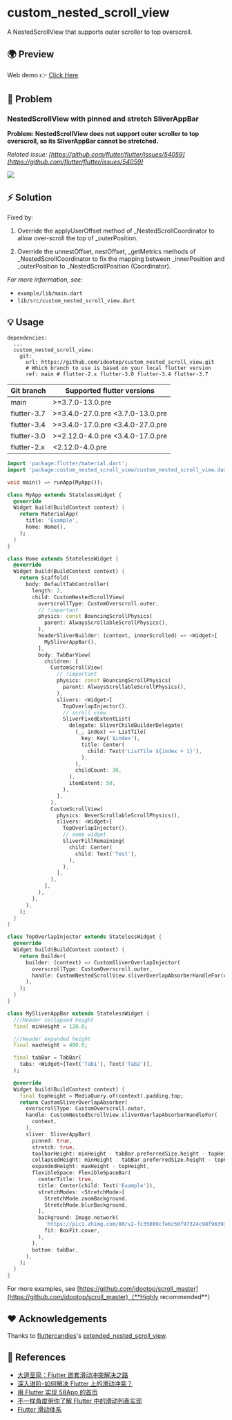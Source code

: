 # custom_nested_scroll_view

A NestedScrollView that supports outer scroller to top overscroll.

## 🌍 Preview

Web demo 👉 [Click Here](https://killer-1255480117.cos.ap-chongqing.myqcloud.com/web/scrollMaster/index.html)

## 🐛 Problem

### NestedScrollView with pinned and stretch SliverAppBar

**Problem: NestedScrollView does not support outer scroller to top overscroll, so its SliverAppBar cannot be stretched.**

_Related issue: [https://github.com/flutter/flutter/issues/54059](https://github.com/flutter/flutter/issues/54059)_

![](screenshots/case1.gif)

## ⚡️ Solution

Fixed by:

1. Override the applyUserOffset method of \_NestedScrollCoordinator to allow over-scroll the top of \_outerPosition.

2. Override the unnestOffset, nestOffset, \_getMetrics methods of \_NestedScrollCoordinator to fix the mapping between \_innerPosition and \_outerPosition to \_NestedScrollPosition (Coordinator).

_For more information, see:_

- `example/lib/main.dart`
- `lib/src/custom_nested_scroll_view.dart`

## 💡 Usage

```shell
dependencies:
  ...
  custom_nested_scroll_view:
    git:
      url: https://github.com/idootop/custom_nested_scroll_view.git
      # Which branch to use is based on your local flutter version
      ref: main # flutter-2.x flutter-3.0 flutter-3.4 flutter-3.7
```

| Git branch      | Supported flutter versions       |
| --------------- | -------------------------------- |
| main     | >=3.7.0-13.0.pre |
| flutter-3.7     | >=3.4.0-27.0.pre <3.7.0-13.0.pre |
| flutter-3.4 | >=3.4.0-17.0.pre <3.4.0-27.0.pre |
| flutter-3.0     | >=2.12.0-4.0.pre <3.4.0-17.0.pre |
| flutter-2.x     | <2.12.0-4.0.pre                  |

```dart
import 'package:flutter/material.dart';
import 'package:custom_nested_scroll_view/custom_nested_scroll_view.dart';

void main() => runApp(MyApp());

class MyApp extends StatelessWidget {
  @override
  Widget build(BuildContext context) {
    return MaterialApp(
      title: 'Example',
      home: Home(),
    );
  }
}

class Home extends StatelessWidget {
  @override
  Widget build(BuildContext context) {
    return Scaffold(
      body: DefaultTabController(
        length: 2,
        child: CustomNestedScrollView(
          overscrollType: CustomOverscroll.outer,
          // !important
          physics: const BouncingScrollPhysics(
            parent: AlwaysScrollableScrollPhysics(),
          ),
          headerSliverBuilder: (context, innerScrolled) => <Widget>[
            MySliverAppBar(),
          ],
          body: TabBarView(
            children: [
              CustomScrollView(
                // !important
                physics: const BouncingScrollPhysics(
                  parent: AlwaysScrollableScrollPhysics(),
                ),
                slivers: <Widget>[
                  TopOverlapInjector(),
                  // scroll view
                  SliverFixedExtentList(
                    delegate: SliverChildBuilderDelegate(
                      (_, index) => ListTile(
                        key: Key('$index'),
                        title: Center(
                          child: Text('ListTile ${index + 1}'),
                        ),
                      ),
                      childCount: 30,
                    ),
                    itemExtent: 50,
                  ),
                ],
              ),
              CustomScrollView(
                physics: NeverScrollableScrollPhysics(),
                slivers: <Widget>[
                  TopOverlapInjector(),
                  // some widget
                  SliverFillRemaining(
                    child: Center(
                      child: Text('Test'),
                    ),
                  ),
                ],
              ),
            ],
          ),
        ),
      ),
    );
  }
}

class TopOverlapInjector extends StatelessWidget {
  @override
  Widget build(BuildContext context) {
    return Builder(
      builder: (context) => CustomSliverOverlapInjector(
        overscrollType: CustomOverscroll.outer,
        handle: CustomNestedScrollView.sliverOverlapAbsorberHandleFor(context),
      ),
    );
  }
}

class MySliverAppBar extends StatelessWidget {
  ///Header collapsed height
  final minHeight = 120.0;

  ///Header expanded height
  final maxHeight = 400.0;

  final tabBar = TabBar(
    tabs: <Widget>[Text('Tab1'), Text('Tab2')],
  );

  @override
  Widget build(BuildContext context) {
    final topHeight = MediaQuery.of(context).padding.top;
    return CustomSliverOverlapAbsorber(
      overscrollType: CustomOverscroll.outer,
      handle: CustomNestedScrollView.sliverOverlapAbsorberHandleFor(
        context,
      ),
      sliver: SliverAppBar(
        pinned: true,
        stretch: true,
        toolbarHeight: minHeight - tabBar.preferredSize.height - topHeight,
        collapsedHeight: minHeight - tabBar.preferredSize.height - topHeight,
        expandedHeight: maxHeight - topHeight,
        flexibleSpace: FlexibleSpaceBar(
          centerTitle: true,
          title: Center(child: Text('Example')),
          stretchModes: <StretchMode>[
            StretchMode.zoomBackground,
            StretchMode.blurBackground,
          ],
          background: Image.network(
            'https://pic1.zhimg.com/80/v2-fc35089cfe6c50f97324c98f963930c9_720w.jpg',
            fit: BoxFit.cover,
          ),
        ),
        bottom: tabBar,
      ),
    );
  }
}
```

For more examples, see [https://github.com/idootop/scroll_master](https://github.com/idootop/scroll_master)（**Highly recommended**）

## ❤️ Acknowledgements

Thanks to [fluttercandies](https://github.com/fluttercandies)'s [extended_nested_scroll_view](https://github.com/fluttercandies/extended_nested_scroll_view).

## 📖 References

- [大道至简：Flutter 嵌套滑动冲突解决之路](http://vimerzhao.top/posts/flutter-nested-scroll-conflict/)
- [深入进阶-如何解决 Flutter 上的滑动冲突？ ](https://juejin.cn/post/6900751363173515278)
- [用 Flutter 实现 58App 的首页](https://blog.csdn.net/weixin_39891694/article/details/111217123)
- [不一样角度带你了解 Flutter 中的滑动列表实现](https://blog.csdn.net/ZuoYueLiang/article/details/116245138)
- [Flutter 滑动体系 ](https://juejin.cn/post/6983338779415150628)

